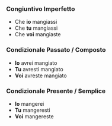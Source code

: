 ### Congiuntivo Imperfetto
- Che **io** mangiassi
- Che **tu** mangiassi
- Che **voi** mangiaste

### Condizionale Passato / Composto

- **Io** avrei mangiato
- **Tu** avresti mangiato
- **Voi** avreste mangiato

### Condizionale Presente / Semplice

- **Io** mangerei
- **Tu** mangeresti
- **Voi** mangereste
